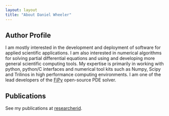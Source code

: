 ```yaml
---
layout: layout
title: "About Daniel Wheeler"
---
```


## Author Profile

I am mostly interested in the development and deployment of software
for applied scientific applications. I am also interested in numerical
algorithms for solving partial differential equations and using and
developing more general scientific computing tools. My expertise is
primarily in working with python, python/C interfaces and numerical
tool kits such as Numpy, Scipy and Trilinos in high performance
computing environments. I am one of the lead developers of the
[FiPy](http://www.ctcms.nist.gov/fipy) open-source PDE solver.

## Publications

See my publications at
[researcherid](http://www.researcherid.com/rid/C-8994-2009).
 
